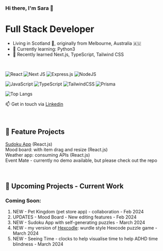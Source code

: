 ### Hi there, I'm Sara 👋
# Full Stack Developer  

- Living in Scotland 🏴󠁧󠁢󠁳󠁣󠁴󠁿, originally from Melbourne, Australia 🇦🇺
- 🌱 Currently learning:  Python3
- 🌱 Recently learned Next.js, TypeScript, Tailwind CSS

<br>

![React](https://img.shields.io/badge/react-%2320232a.svg?style=for-the-badge&logo=react&logoColor=%2361DAFB)  ![Next JS](https://img.shields.io/badge/Next-black?style=for-the-badge&logo=next.js&logoColor=white)
![Express.js](https://img.shields.io/badge/express.js-%23404d59.svg?style=for-the-badge&logo=express&logoColor=%2361DAFB)
![NodeJS](https://img.shields.io/badge/node.js-6DA55F?style=for-the-badge&logo=node.js&logoColor=white)

![JavaScript](https://img.shields.io/badge/javascript-%23323330.svg?style=for-the-badge&logo=javascript&logoColor=%23F7DF1E)
![TypeScript](https://img.shields.io/badge/typescript-%23007ACC.svg?style=for-the-badge&logo=typescript&logoColor=white)
![TailwindCSS](https://img.shields.io/badge/tailwindcss-%2338B2AC.svg?style=for-the-badge&logo=tailwind-css&logoColor=white)
![Prisma](https://img.shields.io/badge/Prisma-3982CE?style=for-the-badge&logo=Prisma&logoColor=white)


![Top Langs](https://github-readme-stats.vercel.app/api/top-langs/?username=SaraDonaldson&layout=compact)


<!--
**SaraDonaldson/SaraDonaldson** is a ✨ _special_ ✨ repository because its `README.md` (this file) appears on your GitHub profile.
[![Sara's GitHub stats](https://github-readme-stats.vercel.app/api?username=SaraDonaldson)](https://github.com/anuraghazra/github-readme-stats)
[![Top Langs](https://github-readme-stats.vercel.app/api/top-langs/?username=SaraDonaldson&layout=donut)](https://github.com/anuraghazra/github-readme-stats)
![Chart.js](https://img.shields.io/badge/chart.js-F5788D.svg?style=for-the-badge&logo=chart.js&logoColor=white)
![MUI](https://img.shields.io/badge/MUI-%230081CB.svg?style=for-the-badge&logo=mui&logoColor=white)
<img align="center" src="https://github-readme-stats.vercel.app/api?username=SaraDonaldson&show_icons=true&theme=radical" />
<img align="center"  src="https://github-readme-stats.vercel.app/api/top-langs/?username=SaraDonaldson&theme=radical&layout=compact" />  
<img align="center" src="https://github-readme-streak-stats.herokuapp.com/?user=SaraDonaldson&theme=radical&hide_border=true&stroke=0000&background=060A0CD0">
<img align="center" src="https://github-readme-stats.vercel.app/api?username=SaraDonaldson&show_icons=true&theme=radical" />
<img align="center"  src="https://github-readme-stats.vercel.app/api/top-langs/?username=SaraDonaldson&theme=radical&layout=compact" />  
<img align="center" src="https://github-readme-streak-stats.herokuapp.com/?user=SaraDonaldson&theme=radical&hide_border=true&stroke=0000&background=060A0CD0">
Here are some ideas to get you started:

- 🔭 I’m currently working on ...
- 🌱 I’m currently learning ...
- 👯 I’m looking to collaborate on ...
- 🤔 I’m looking for help with ...
- 💬 Ask me about ...
- 📫 How to reach me: ...
- 😄 Pronouns: ...
- ⚡ Fun fact: ...
-->

📫 Get in touch via [Linkedin](https://www.linkedin.com/in/sara-donaldson-developer/)

<br>

## 💼 Feature Projects

[Sudoku App](https://saradonaldson.github.io/portfolio-sudoku/) (React.js)
<br>
Mood board: with item drag and resize (React.js)
<br>
Weather app: consuming APIs (React.js)
<br>
Event Mate - currently no demo available, but please check out the repo

<br>

## 🔭 Upcoming Projects - Current Work
### Coming Soon:
1. NEW -  Pet Kingdom (pet store app) - collaboration -  Feb 2024
2. UPDATES - Mood Board - New editing features - Feb 2024
3. NEW -  Sudoku App with self-generating puzzles  - March 2024 
4. NEW - my version of [Hexcodle](https://hexcodle.com/archive/149): wurdle style Hexcode puzzle game - March 2024
5. NEW - Seeing Time - clocks to help visualise time to help ADHD time blindness - March 2024



